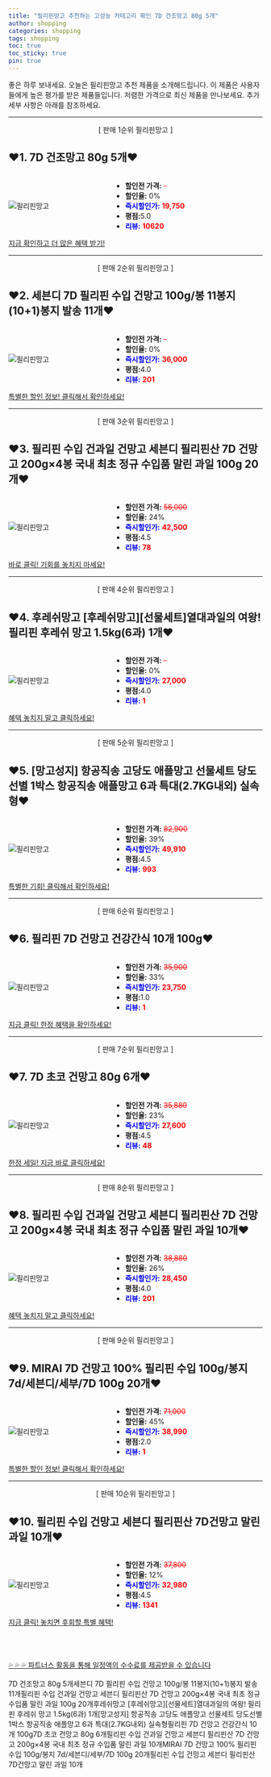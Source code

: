 ```yaml
---
title: "필리핀망고 추천하는 고성능 카테고리 확인 7D 건조망고 80g 5개"
author: shopping
categories: shopping
tags: shopping
toc: true
toc_sticky: true
pin: true
---
```

좋은 하루 보내세요. 오늘은 필리핀망고 추천 제품을 소개해드립니다. 이 제품은 사용자들에게 높은 평가를 받은 제품들입니다. 저렴한 가격으로 최신 제품을 만나보세요. 추가 세부 사항은 아래를 참조하세요.

---
<p class="toplist" style="margin: 0 auto; display: block; width: fit-content;">[ 판매 1순위 필리핀망고 ]</p>

<h2><strong>❤️1. 7D 건조망고 80g 5개❤️</strong></h2>

<div style="display: flex; align-items: center;">
    <div style="flex: 0.4;">
        <img src="https://thumbnail10.coupangcdn.com/thumbnails/remote/230x230ex/image/retail/images/2020/04/14/20/1/763529ea-2ee7-4190-82e0-340993fe0f9b.jpg" alt="필리핀망고" style="max-width: 100%;">
    </div>
    <div style="flex: 0.6; margin-left: 10px;">
        <ul>
            <li><strong>할인전 가격:</strong> <del style="color: red;">-</del></li>
            <li><strong>할인율:</strong> 0%</li>
            <li><span style='color:blue'><strong>즉시할인가:</strong></span> <span style='color:red'><strong>19,750</strong></span></li>
            <li><strong>평점:</strong>5.0</li>
            <li><span style='color:blue'><strong>리뷰:</strong></span> <span style='color:red'><strong>10620</strong></span></li>
        </ul>
    </div>
</div>
<div class="center">
    <a href="https://selin100587.github.io?lptag=AF9450613&subid=githubio&pageKey=1485959652&traceid=V0-153&itemId=2551868982&vendorItemId=70544442350" class="myButton">
        지금 확인하고 더 많은 혜택 받기!
    </a>
</div>


---
<p class="toplist" style="margin: 0 auto; display: block; width: fit-content;">[ 판매 2순위 필리핀망고 ]</p>

<h2><strong>❤️2. 세븐디 7D 필리핀 수입 건망고 100g/봉 11봉지(10+1)봉지 발송 11개❤️</strong></h2>

<div style="display: flex; align-items: center;">
    <div style="flex: 0.4;">
        <img src="https://thumbnail6.coupangcdn.com/thumbnails/remote/230x230ex/image/vendor_inventory/2eba/898a702a1715b8f8f17914fcf5f6c7b72bc9c81b4a954be6eb0e2b1b2f92.jpg" alt="필리핀망고" style="max-width: 100%;">
    </div>
    <div style="flex: 0.6; margin-left: 10px;">
        <ul>
            <li><strong>할인전 가격:</strong> <del style="color: red;">-</del></li>
            <li><strong>할인율:</strong> 0%</li>
            <li><span style='color:blue'><strong>즉시할인가:</strong></span> <span style='color:red'><strong>36,000</strong></span></li>
            <li><strong>평점:</strong>4.0</li>
            <li><span style='color:blue'><strong>리뷰:</strong></span> <span style='color:red'><strong>201</strong></span></li>
        </ul>
    </div>
</div>
<div class="center">
    <a href="https://selin100587.github.io?lptag=AF9450613&subid=githubio&pageKey=7495213335&traceid=V0-153&itemId=19608111331&vendorItemId=86715154568" class="myButton">
        특별한 할인 정보! 클릭해서 확인하세요!
    </a>
</div>


---
<p class="toplist" style="margin: 0 auto; display: block; width: fit-content;">[ 판매 3순위 필리핀망고 ]</p>

<h2><strong>❤️3. 필리핀 수입 건과일 건망고 세븐디 필리핀산 7D 건망고 200g×4봉 국내 최초 정규 수입품 말린 과일 100g 20개❤️</strong></h2>

<div style="display: flex; align-items: center;">
    <div style="flex: 0.4;">
        <img src="https://thumbnail8.coupangcdn.com/thumbnails/remote/230x230ex/image/vendor_inventory/bf1f/b1aae981c749a77b4828f189ccf8b5fa681aa701bbd7597784ac8efb4dfc.jpg" alt="필리핀망고" style="max-width: 100%;">
    </div>
    <div style="flex: 0.6; margin-left: 10px;">
        <ul>
            <li><strong>할인전 가격:</strong> <del style="color: red;">56,000</del></li>
            <li><strong>할인율:</strong> 24%</li>
            <li><span style='color:blue'><strong>즉시할인가:</strong></span> <span style='color:red'><strong>42,500</strong></span></li>
            <li><strong>평점:</strong>4.5</li>
            <li><span style='color:blue'><strong>리뷰:</strong></span> <span style='color:red'><strong>78</strong></span></li>
        </ul>
    </div>
</div>
<div class="center">
    <a href="https://selin100587.github.io?lptag=AF9450613&subid=githubio&pageKey=6911623915&traceid=V0-153&itemId=15528208752&vendorItemId=87510760850" class="myButton">
        바로 클릭! 기회를 놓치지 마세요!
    </a>
</div>


---
<p class="toplist" style="margin: 0 auto; display: block; width: fit-content;">[ 판매 4순위 필리핀망고 ]</p>

<h2><strong>❤️4. 후레쉬망고 [후레쉬망고][선물세트]열대과일의 여왕! 필리핀 후레쉬 망고 1.5kg(6과) 1개❤️</strong></h2>

<div style="display: flex; align-items: center;">
    <div style="flex: 0.4;">
        <img src="https://thumbnail10.coupangcdn.com/thumbnails/remote/230x230ex/image/vendor_inventory/94ab/20b376f06b39ff8787eda20c5730599b8c5a310eacbb556943a372ae217e.jpg" alt="필리핀망고" style="max-width: 100%;">
    </div>
    <div style="flex: 0.6; margin-left: 10px;">
        <ul>
            <li><strong>할인전 가격:</strong> <del style="color: red;">-</del></li>
            <li><strong>할인율:</strong> 0%</li>
            <li><span style='color:blue'><strong>즉시할인가:</strong></span> <span style='color:red'><strong>27,000</strong></span></li>
            <li><strong>평점:</strong>4.0</li>
            <li><span style='color:blue'><strong>리뷰:</strong></span> <span style='color:red'><strong>1</strong></span></li>
        </ul>
    </div>
</div>
<div class="center">
    <a href="https://selin100587.github.io?lptag=AF9450613&subid=githubio&pageKey=6977503943&traceid=V0-153&itemId=17034567980&vendorItemId=84209714114" class="myButton">
        혜택 놓치지 말고 클릭하세요!
    </a>
</div>


---
<p class="toplist" style="margin: 0 auto; display: block; width: fit-content;">[ 판매 5순위 필리핀망고 ]</p>

<h2><strong>❤️5. [망고성지] 항공직송 고당도 애플망고 선물세트 당도선별 1박스 항공직송 애플망고 6과 특대(2.7KG내외) 실속형❤️</strong></h2>

<div style="display: flex; align-items: center;">
    <div style="flex: 0.4;">
        <img src="https://thumbnail10.coupangcdn.com/thumbnails/remote/230x230ex/image/vendor_inventory/cac8/efd7e4a42ea425909633ea10e636aaa35e9e0cb7dd98a404f74b069f5645.png" alt="필리핀망고" style="max-width: 100%;">
    </div>
    <div style="flex: 0.6; margin-left: 10px;">
        <ul>
            <li><strong>할인전 가격:</strong> <del style="color: red;">82,900</del></li>
            <li><strong>할인율:</strong> 39%</li>
            <li><span style='color:blue'><strong>즉시할인가:</strong></span> <span style='color:red'><strong>49,910</strong></span></li>
            <li><strong>평점:</strong>4.5</li>
            <li><span style='color:blue'><strong>리뷰:</strong></span> <span style='color:red'><strong>993</strong></span></li>
        </ul>
    </div>
</div>
<div class="center">
    <a href="https://selin100587.github.io?lptag=AF9450613&subid=githubio&pageKey=7372506893&traceid=V0-153&itemId=19380526105&vendorItemId=70888587844" class="myButton">
        특별한 기회! 클릭해서 확인하세요!
    </a>
</div>


---
<p class="toplist" style="margin: 0 auto; display: block; width: fit-content;">[ 판매 6순위 필리핀망고 ]</p>

<h2><strong>❤️6. 필리핀 7D 건망고 건강간식 10개 100g❤️</strong></h2>

<div style="display: flex; align-items: center;">
    <div style="flex: 0.4;">
        <img src="https://thumbnail8.coupangcdn.com/thumbnails/remote/230x230ex/image/vendor_inventory/91e1/d3fc33aca2d45c53e7d6d3a75bc888f0a189ed409836b8743b1a22759501.jpg" alt="필리핀망고" style="max-width: 100%;">
    </div>
    <div style="flex: 0.6; margin-left: 10px;">
        <ul>
            <li><strong>할인전 가격:</strong> <del style="color: red;">35,900</del></li>
            <li><strong>할인율:</strong> 33%</li>
            <li><span style='color:blue'><strong>즉시할인가:</strong></span> <span style='color:red'><strong>23,750</strong></span></li>
            <li><strong>평점:</strong>1.0</li>
            <li><span style='color:blue'><strong>리뷰:</strong></span> <span style='color:red'><strong>1</strong></span></li>
        </ul>
    </div>
</div>
<div class="center">
    <a href="https://selin100587.github.io?lptag=AF9450613&subid=githubio&pageKey=8184219102&traceid=V0-153&itemId=23403883214&vendorItemId=90431050777" class="myButton">
        지금 클릭! 한정 혜택을 확인하세요!
    </a>
</div>


---
<p class="toplist" style="margin: 0 auto; display: block; width: fit-content;">[ 판매 7순위 필리핀망고 ]</p>

<h2><strong>❤️7. 7D 초코 건망고 80g 6개❤️</strong></h2>

<div style="display: flex; align-items: center;">
    <div style="flex: 0.4;">
        <img src="https://thumbnail7.coupangcdn.com/thumbnails/remote/230x230ex/image/retail/images/852eb403-2c86-4e6a-8b1b-9abb3209419a3260206488856240559.png" alt="필리핀망고" style="max-width: 100%;">
    </div>
    <div style="flex: 0.6; margin-left: 10px;">
        <ul>
            <li><strong>할인전 가격:</strong> <del style="color: red;">35,880</del></li>
            <li><strong>할인율:</strong> 23%</li>
            <li><span style='color:blue'><strong>즉시할인가:</strong></span> <span style='color:red'><strong>27,600</strong></span></li>
            <li><strong>평점:</strong>4.5</li>
            <li><span style='color:blue'><strong>리뷰:</strong></span> <span style='color:red'><strong>48</strong></span></li>
        </ul>
    </div>
</div>
<div class="center">
    <a href="https://selin100587.github.io?lptag=AF9450613&subid=githubio&pageKey=7908237051&traceid=V0-153&itemId=21693476322&vendorItemId=88743162895" class="myButton">
        한정 세일! 지금 바로 클릭하세요!
    </a>
</div>


---
<p class="toplist" style="margin: 0 auto; display: block; width: fit-content;">[ 판매 8순위 필리핀망고 ]</p>

<h2><strong>❤️8. 필리핀 수입 건과일 건망고 세븐디 필리핀산 7D 건망고 200g×4봉 국내 최초 정규 수입품 말린 과일 10개❤️</strong></h2>

<div style="display: flex; align-items: center;">
    <div style="flex: 0.4;">
        <img src="https://thumbnail7.coupangcdn.com/thumbnails/remote/230x230ex/image/vendor_inventory/7d5f/90ebd45af71c64bc18ba51d715f00dfc9072b0daa13a0ca95aa8eb84c24f.jpg" alt="필리핀망고" style="max-width: 100%;">
    </div>
    <div style="flex: 0.6; margin-left: 10px;">
        <ul>
            <li><strong>할인전 가격:</strong> <del style="color: red;">38,880</del></li>
            <li><strong>할인율:</strong> 26%</li>
            <li><span style='color:blue'><strong>즉시할인가:</strong></span> <span style='color:red'><strong>28,450</strong></span></li>
            <li><strong>평점:</strong>4.0</li>
            <li><span style='color:blue'><strong>리뷰:</strong></span> <span style='color:red'><strong>201</strong></span></li>
        </ul>
    </div>
</div>
<div class="center">
    <a href="https://selin100587.github.io?lptag=AF9450613&subid=githubio&pageKey=7495213335&traceid=V0-153&itemId=20405362635&vendorItemId=82986875686" class="myButton">
        혜택 놓치지 말고 클릭하세요!
    </a>
</div>


---
<p class="toplist" style="margin: 0 auto; display: block; width: fit-content;">[ 판매 9순위 필리핀망고 ]</p>

<h2><strong>❤️9. MIRAI 7D 건망고 100% 필리핀 수입 100g/봉지 7d/세븐디/세부/7D 100g 20개❤️</strong></h2>

<div style="display: flex; align-items: center;">
    <div style="flex: 0.4;">
        <img src="https://thumbnail6.coupangcdn.com/thumbnails/remote/230x230ex/image/vendor_inventory/089f/109f8443cd884b9b8155b92686f8cea239f84e51115b9fc79b99f7f66b04.jpg" alt="필리핀망고" style="max-width: 100%;">
    </div>
    <div style="flex: 0.6; margin-left: 10px;">
        <ul>
            <li><strong>할인전 가격:</strong> <del style="color: red;">71,000</del></li>
            <li><strong>할인율:</strong> 45%</li>
            <li><span style='color:blue'><strong>즉시할인가:</strong></span> <span style='color:red'><strong>38,990</strong></span></li>
            <li><strong>평점:</strong>2.0</li>
            <li><span style='color:blue'><strong>리뷰:</strong></span> <span style='color:red'><strong>1</strong></span></li>
        </ul>
    </div>
</div>
<div class="center">
    <a href="https://selin100587.github.io?lptag=AF9450613&subid=githubio&pageKey=8248611106&traceid=V0-153&itemId=15776215268&vendorItemId=82989427158" class="myButton">
        특별한 할인 정보! 클릭해서 확인하세요!
    </a>
</div>


---
<p class="toplist" style="margin: 0 auto; display: block; width: fit-content;">[ 판매 10순위 필리핀망고 ]</p>

<h2><strong>❤️10. 필리핀 수입 건망고 세븐디 필리핀산 7D건망고 말린 과일 10개❤️</strong></h2>

<div style="display: flex; align-items: center;">
    <div style="flex: 0.4;">
        <img src="https://thumbnail8.coupangcdn.com/thumbnails/remote/230x230ex/image/vendor_inventory/bbd6/3a1177913c5a92030ec1f1a05492ccb018d1f0ba69fae4c6b9e2497fa931.jpg" alt="필리핀망고" style="max-width: 100%;">
    </div>
    <div style="flex: 0.6; margin-left: 10px;">
        <ul>
            <li><strong>할인전 가격:</strong> <del style="color: red;">37,800</del></li>
            <li><strong>할인율:</strong> 12%</li>
            <li><span style='color:blue'><strong>즉시할인가:</strong></span> <span style='color:red'><strong>32,980</strong></span></li>
            <li><strong>평점:</strong>4.5</li>
            <li><span style='color:blue'><strong>리뷰:</strong></span> <span style='color:red'><strong>1341</strong></span></li>
        </ul>
    </div>
</div>
<div class="center">
    <a href="https://selin100587.github.io?lptag=AF9450613&subid=githubio&pageKey=7676440728&traceid=V0-153&itemId=23394664942&vendorItemId=90421958356" class="myButton">
        지금 클릭! 놓치면 후회할 특별 혜택!
    </a>
</div>

<br><br><br>[💦 💦 💦 파트너스 활동을 통해 일정액의 수수료를 제공받을 수 있습니다](https://link.coupang.com/a/bcpT2c)<br><br>7D 건조망고 80g 5개세븐디 7D 필리핀 수입 건망고 100g/봉 11봉지(10+1)봉지 발송 11개필리핀 수입 건과일 건망고 세븐디 필리핀산 7D 건망고 200g×4봉 국내 최초 정규 수입품 말린 과일 100g 20개후레쉬망고 [후레쉬망고][선물세트]열대과일의 여왕! 필리핀 후레쉬 망고 1.5kg(6과) 1개[망고성지] 항공직송 고당도 애플망고 선물세트 당도선별 1박스 항공직송 애플망고 6과 특대(2.7KG내외) 실속형필리핀 7D 건망고 건강간식 10개 100g7D 초코 건망고 80g 6개필리핀 수입 건과일 건망고 세븐디 필리핀산 7D 건망고 200g×4봉 국내 최초 정규 수입품 말린 과일 10개MIRAI 7D 건망고 100% 필리핀 수입 100g/봉지 7d/세븐디/세부/7D 100g 20개필리핀 수입 건망고 세븐디 필리핀산 7D건망고 말린 과일 10개